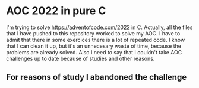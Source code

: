 <h1>AOC 2022 in pure C</h1>

I'm trying to solve https://adventofcode.com/2022 in C. 
Actually, all the files that I have pushed to this repository worked to solve my AOC.
I have to admit that there in some exercices there is a lot of repeated code. I know that I can clean it up, but it's an unnecesary waste of time, because the problems are already solved. Also I need to say that I couldn't take AOC challenges up to date because of studies and other reasons.

<h2>For reasons of study I abandoned the challenge</h2>
